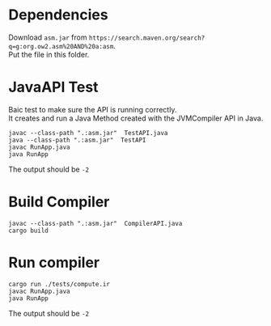 # Dependencies

Download `asm.jar` from `https://search.maven.org/search?q=g:org.ow2.asm%20AND%20a:asm`.  
Put the file in this folder.

# JavaAPI Test

Baic test to make sure the API is running correctly.  
It creates and run a Java Method created with the JVMCompiler API in Java.

```shell
javac --class-path ".:asm.jar"  TestAPI.java
java --class-path ".:asm.jar"  TestAPI
javac RunApp.java
java RunApp
```
The output should be `-2`

# Build Compiler

```shell
javac --class-path ".:asm.jar"  CompilerAPI.java
cargo build
```

# Run compiler

```shell
cargo run ./tests/compute.ir
javac RunApp.java
java RunApp
```

The output should be `-2`
